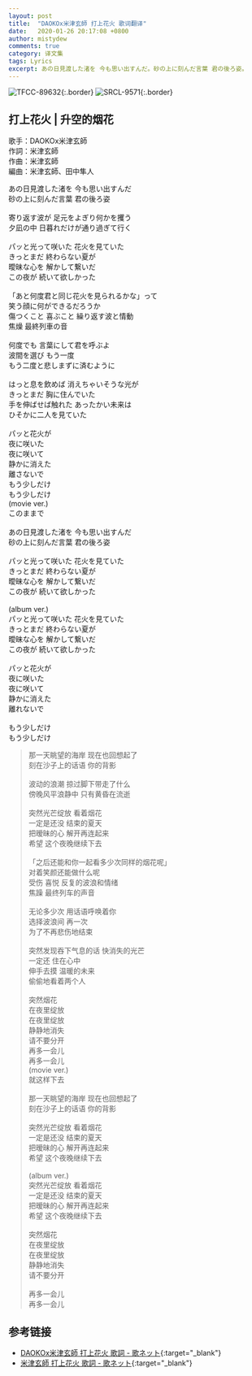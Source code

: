 ```yaml
---
layout: post
title:  "DAOKOx米津玄師 打上花火 歌词翻译"
date:   2020-01-26 20:17:08 +0800
author: mistydew
comments: true
category: 译文集
tags: Lyrics
excerpt: あの日見渡した渚を 今も思い出すんだ。砂の上に刻んだ言葉 君の後ろ姿。
---
```

![TFCC-89632](https://is2-ssl.mzstatic.com/image/thumb/Music118/v4/0f/b0/e7/0fb0e7cc-54bc-76c5-f598-d9a489dcdecb/source/600x600bb.jpg){:.border}
![SRCL-9571](https://is5-ssl.mzstatic.com/image/thumb/Music118/v4/d7/02/8a/d7028a3a-bd1b-e54a-04f3-c2c459174ad1/source/600x600bb.jpg){:.border}

## 打上花火 | 升空的烟花

歌手：DAOKOx米津玄師<br>
作詞：米津玄師<br>
作曲：米津玄師<br>
編曲：米津玄師、田中隼人

<div class="lyric-original">
<p>
あの日見渡した渚を 今も思い出すんだ<br>
砂の上に刻んだ言葉 君の後ろ姿<br>
<br>
寄り返す波が 足元をよぎり何かを攫う<br>
夕凪の中 日暮れだけが通り過ぎて行く<br>
<br>
パッと光って咲いた 花火を見ていた<br>
きっとまだ 終わらない夏が<br>
曖昧な心を 解かして繋いだ<br>
この夜が 続いて欲しかった<br>
<br>
「あと何度君と同じ花火を見られるかな」って<br>
笑う顔に何ができるだろうか<br>
傷つくこと 喜ぶこと 繰り返す波と情動<br>
焦燥 最終列車の音<br>
<br>
何度でも 言葉にして君を呼ぶよ<br>
波間を選び もう一度<br>
もう二度と悲しまずに済むように<br>
<br>
はっと息を飲めば 消えちゃいそうな光が<br>
きっとまだ 胸に住んでいた<br>
手を伸ばせば触れた あったかい未来は<br>
ひそかに二人を見ていた<br>
<br>
パッと花火が<br>
夜に咲いた<br>
夜に咲いて<br>
静かに消えた<br>
離さないで<br>
もう少しだけ<br>
もう少しだけ<br>
(movie ver.)<br>
このままで<br>
<br>
あの日見渡した渚を 今も思い出すんだ<br>
砂の上に刻んだ言葉 君の後ろ姿<br>
<br>
パッと光って咲いた 花火を見ていた<br>
きっとまだ 終わらない夏が<br>
曖昧な心を 解かして繋いだ<br>
この夜が 続いて欲しかった<br>
<br>
(album ver.)<br>
パッと光って咲いた 花火を見ていた<br>
きっとまだ 終わらない夏が<br>
曖昧な心を 解かして繋いだ<br>
この夜が 続いて欲しかった<br>
<br>
パッと花火が<br>
夜に咲いた<br>
夜に咲いて<br>
静かに消えた<br>
離れないで<br>
<br>
もう少しだけ<br>
もう少しだけ
</p>
</div>

<div class="lyric-translation">
<blockquote>
那一天眺望的海岸 现在也回想起了<br>
刻在沙子上的话语 你的背影<br>
<br>
波动的浪潮 掠过脚下带走了什么<br>
傍晚风平浪静中 只有黄昏在流逝<br>
<br>
突然光芒绽放 看着烟花<br>
一定是还没 结束的夏天<br>
把暧昧的心 解开再连起来<br>
希望 这个夜晚继续下去<br>
<br>
「之后还能和你一起看多少次同样的烟花呢」<br>
对着笑颜还能做什么呢<br>
受伤 喜悦 反复的波浪和情绪<br>
焦躁 最终列车的声音<br>
<br>
无论多少次 用话语呼唤着你<br>
选择波浪间 再一次<br>
为了不再悲伤地结束<br>
<br>
突然发现吞下气息的话 快消失的光芒<br>
一定还 住在心中<br>
伸手去摸 温暖的未来<br>
偷偷地看着两个人<br>
<br>
突然烟花<br>
在夜里绽放<br>
在夜里绽放<br>
静静地消失<br>
请不要分开<br>
再多一会儿<br>
再多一会儿<br>
(movie ver.)<br>
就这样下去<br>
<br>
那一天眺望的海岸 现在也回想起了<br>
刻在沙子上的话语 你的背影<br>
<br>
突然光芒绽放 看着烟花<br>
一定是还没 结束的夏天<br>
把暧昧的心 解开再连起来<br>
希望 这个夜晚继续下去<br>
<br>
(album ver.)<br>
突然光芒绽放 看着烟花<br>
一定是还没 结束的夏天<br>
把暧昧的心 解开再连起来<br>
希望 这个夜晚继续下去<br>
<br>
突然烟花<br>
在夜里绽放<br>
在夜里绽放<br>
静静地消失<br>
请不要分开<br>
<br>
再多一会儿<br>
再多一会儿
</blockquote>
</div>

## 参考链接

* [DAOKOx米津玄師 打上花火 歌詞 - 歌ネット](https://www.uta-net.com/song/234130){:target="_blank"}
* [米津玄師 打上花火 歌詞 - 歌ネット](https://www.uta-net.com/song/238729){:target="_blank"}
